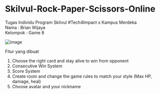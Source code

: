 # Skilvul-Rock-Paper-Scissors-Online
Tugas Individu Program Skilvul #Tech4Impact x Kampus Merdeka  
Nama : Brian Wijaya  
Kelompok : Game 8  

![image](https://user-images.githubusercontent.com/70004754/200265736-2d0c38d4-92a9-4116-887a-d1cfd2dc3bb4.png)

Fitur yang dibuat  
1. Choose the right card and stay alive to win from opponent  
2. Consecutive Win System  
3. Score System  
4. Create room and change the game rules to match your style (Max HP, damage, heal)  
5. Choose avatar and your nickname  
